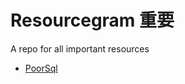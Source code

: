 # Resourcegram 重要
A repo for all important resources

* [PoorSql](https://github.com/Contributors-Hacktoberfest/Important-Links/blob/master/Indentation-Resources-Online.md)

